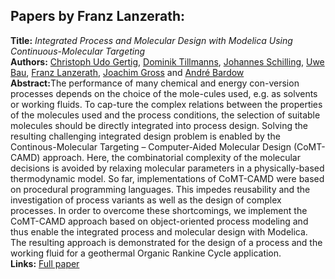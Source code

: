 <h2>Papers by Franz Lanzerath:</h2>
<p>
<b>Title:</b> <i> Integrated Process and Molecular Design with Modelica Using Continuous-Molecular Targeting </i> <br />
<b>Authors:</b> <a href="../authors/author_84.html">Christoph Udo Gertig</a>, <a href="../authors/author_276.html">Dominik Tillmanns</a>, <a href="../authors/author_239.html">Johannes Schilling</a>, <a href="../authors/author_18.html">Uwe Bau</a>, <a href="../authors/author_151.html">Franz Lanzerath</a>, <a href="../authors/author_96.html">Joachim Gross</a> and <a href="../authors/author_14.html">André Bardow</a><br />
<b>Abstract:</b>The performance of many chemical and energy con-version processes depends on the choice of the mole-cules used, e.g. as solvents or working fluids. To cap-ture the complex relations between the properties of the molecules used and the process conditions, the selection of suitable molecules should be directly integrated into process design. Solving the resulting challenging integrated design problem is enabled by the Continous-Molecular Targeting – Computer-Aided Molecular Design (CoMT-CAMD) approach. Here, the combinatorial complexity of the molecular decisions is avoided by relaxing molecular parameters in a physically-based thermodynamic model. So far, implementations of CoMT-CAMD were based on procedural programming languages. This impedes reusability and the investigation of process variants as well as the design of complex processes. In order to overcome these shortcomings, we implement the CoMT-CAMD approach based on object-oriented process modeling and thus enable the integrated process and molecular design with Modelica. The resulting approach is demonstrated for the design of a process and the working fluid for a geothermal Organic Rankine Cycle application.<br />
<b>Links:</b> <a href="../submissions/ecp17132101_GertigTillmannsSchillingBauLanzerathGrossBardow.pdf">Full paper</a></p>